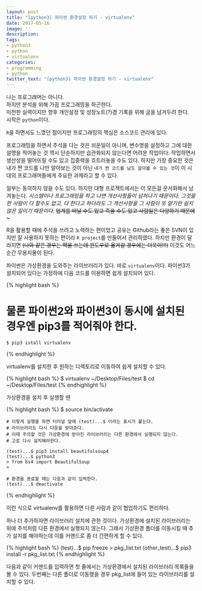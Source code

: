 ```yaml
---
layout: post
title: "[python3] 파이썬 환경설정 하기 - virtualenv"
date: 2017-05-16
image: ''
description:
tags:
- python3
- python
- virtualenv
categories:
- programming
- python
twitter_text: "[python3] 파이썬 환경설정 하기 - virtualenv"
---
```


 나는 프로그래머는 아니다.  
 하지만 분석을 위해 가끔 프로그래밍을 하곤한다.  
 미천한 실력이지만 향후 개인설정 및 성장노트(?)겸 기록을 위해 글을 남겨두려 한다.  
 시작은 `python`이다.  

 `R`을 하면서도 느꼈던 점이지만 프로그래밍의 핵심은 소스코드 관리에 있다.  

 프로그래밍을 하면서 주석을 다는 것은 쉬운일이 아니며, 변수명을 설정하고 그에 대한 설명을 적어놓는 것 역시 단순하지만 습관화되지 않는다면 어려운 작업이다. 작업하면서 생산성을 떨어뜨릴 수도 있고 집중력을 흐트러놓을 수도 있다. 하지만 가장 중요한 것은 내가 짠 코드를 나만 알아보는 것이 아닌 `내가 짠 코드를 남도 알아볼 수 있는 것`이 이 시대의 프로그래머들에게 주요한 과제라고 할 수 있다.  

  일부는 동의하지 않을 수도 있다. 하지만 대형 프로젝트에서는 이 모든걸 문서화해서 남겨놓는다. *시스템이나 프로그래밍을 하고 나면 개선사항들이 넘처나기 때문이다. 그것을 한 사람이 다 할수도 없고, 다 한다고 하더라도 그 개선사항을 그 사람이 또 맡기란 쉽지 않은 일이기 때문이다.* ~~업계를 떠날 수도 있고 죽을 수도 있고 사람일은 다양하기 때문에~~~  

  R을 활용할 때에 주석을 쓰려고 노력하는 편이었고 공유는 Github라는 좋은 SVN이 있지만 잘 사용하지 못하는 편이라 `R project`를 만들어서 관리하였다. 하지만 환경이 달라지면 ~~(나와 같은 경우는 맥을 쓰는데 윈도우로 옮겨갈 경우에는 더욱이!!!)~~ 이것도 어느순간 무용지물이 된다.  

  파이썬은 가상환경을 도와주는 라이브러리가 있다. 바로 `virtualenv`이다. 파이썬3가 설치되어 있다는 가정하에 다음 코드를 이용하면 쉽게 설치되어 있다.  

  {% highlight bash %}
  # 물론 파이썬2와 파이썬3이 동시에 설치된 경우엔 pip3를 적어줘야 한다.
    $ pip3 istall virtualenv
  {% endhighlight %}

  virtualenv를 설치한 후 원하는 디렉토리로 이동하여 쉽게 설치할 수 있다.  

  {% highlight bash %}
    $ virtualenv ~/Desktop/Files/test
    $ cd ~/Desktop/Files/test
  {% endhighlight %}

  가상환경을 설치 후 실행할 땐  

  {% highlight bash %}
    $ source bin/activate

    # 이렇게 실행을 하면 터미널 앞에 (test)...$ 이라는 표시가 붙는다.
    # 라이브러리도 다시 다운을 받아준다.
    # 이때 주의할 것은 가상환경에 받아진 라이브러리는 다른 환경에서 실행되지 않는다.
    # 고로 다시 설치해야한다.

    (test)...$ pip3 install beautifulsoup4
    (test)...$ python3
    > from bs4 import BeautifulSoup
    >

    # 환경을 종료할 때는 다음과 같이 입력한다.
    (test)...$ deactivate
  {% endhighlight %}

 이런 식으로 virtualenv를 활용하면 다른 사람과 같이 협업하기도 편리하다.  

  하나 더 추가하자면 라이브러리 설치에 관한 것이다. 가상환경에 설치된 라이브러리는 위에 주석처럼 다른 환경에서 실행되지 않는다. 그래서 가상환경 폴더를 이동시킬 때 추가 설치를 해야하는데 이를 커맨드로 좀 더 간편하게 할 수 있다.  

 {% highlight bash %}
    (test)...$ pip freeze > pkg_list.txt
    (other_test)...$ pip3 install -r pkg_list.txt
 {% endhighlight %}

  다음과 같이 커맨드를 입력하면 첫 줄에서는 가상환경에서 설치된 라이브러리 목록들을 볼 수 있다. 두번째는 다른 폴더로 이동했을 경우 pkg_list에 들어 있는 라이브러리를 설치할 수 있다.  
